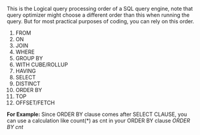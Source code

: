 This is the Logical query processing order of a SQL query engine, note that query optimizer might choose a different order than this when running the query. 
But for most practical purposes of coding, you can rely on this order.

1. FROM
2. ON
3. JOIN
4. WHERE
5. GROUP BY
6. WITH CUBE/ROLLUP
7. HAVING
8. SELECT
9. DISTINCT
10. ORDER BY
11. TOP
12. OFFSET/FETCH

**For Example:** Since ORDER BY clause comes after SELECT CLAUSE, you can use a calculation like count(*) as cnt in your ORDER BY clause *ORDER BY cnt*
